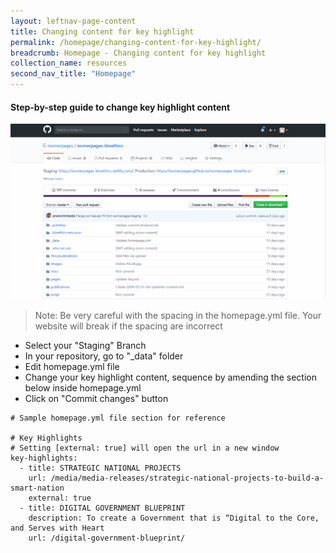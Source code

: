 ```yaml
---
layout: leftnav-page-content
title: Changing content for key highlight
permalink: /homepage/changing-content-for-key-highlight/
breadcrumb: Homepage - Changing content for key highlight
collection_name: resources
second_nav_title: "Homepage"
---
```

#### **Step-by-step guide to change key highlight content**
![Changing favicon of your homepage](/images/resources/changing-content-of-your-homepage.gif)
> Note: Be very careful with the spacing in the homepage.yml file. Your website will break if the spacing are incorrect

* Select your "Staging" Branch
* In your repository, go to "_data" folder
* Edit homepage.yml file
* Change your key highlight content, sequence by amending the section below inside homepage.yml
* Click on "Commit changes" button

```
# Sample homepage.yml file section for reference

# Key Highlights
# Setting [external: true] will open the url in a new window
key-highlights:
  - title: STRATEGIC NATIONAL PROJECTS
    url: /media/media-releases/strategic-national-projects-to-build-a-smart-nation
    external: true
  - title: DIGITAL GOVERNMENT BLUEPRINT
    description: To create a Government that is “Digital to the Core, and Serves with Heart
    url: /digital-government-blueprint/

```
